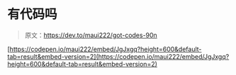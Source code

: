 # 有代码吗

> 原文：<https://dev.to/maui222/got-codes-90n>

[https://codepen.io/maui222/embed/JgJxgq?height=600&default-tab=result&embed-version=2](https://codepen.io/maui222/embed/JgJxgq?height=600&default-tab=result&embed-version=2)
